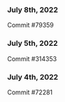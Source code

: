 ### July 8th, 2022

Commit #79359

### July 5th, 2022

Commit #314353


### July 4th, 2022

Commit #72281
